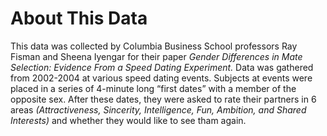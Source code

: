 # About This Data

This data was collected by Columbia Business School professors Ray Fisman and Sheena Iyengar for their paper *Gender Differences in Mate Selection: Evidence From a Speed Dating Experiment.* Data was gathered from 2002-2004 at various speed dating events. Subjects at events were placed in a series of 4-minute long “first dates” with a member of the opposite sex. After these dates, they were asked to rate their partners in 6 areas *(Attractiveness, Sincerity, Intelligence, Fun, Ambition, and Shared Interests)* and whether they would like to see tham again.
